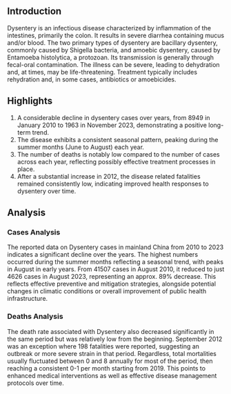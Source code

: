 ## Introduction

Dysentery is an infectious disease characterized by inflammation of the intestines, primarily the colon. It results in severe diarrhea containing mucus and/or blood. The two primary types of dysentery are bacillary dysentery, commonly caused by Shigella bacteria, and amoebic dysentery, caused by Entamoeba histolytica, a protozoan. Its transmission is generally through fecal-oral contamination. The illness can be severe, leading to dehydration and, at times, may be life-threatening. Treatment typically includes rehydration and, in some cases, antibiotics or amoebicides.


## Highlights

1. A considerable decline in dysentery cases over years, from 8949 in January 2010 to 1963 in November 2023, demonstrating a positive long-term trend.<br/>
2. The disease exhibits a consistent seasonal pattern, peaking during the summer months (June to August) each year.<br/>
3. The number of deaths is notably low compared to the number of cases across each year, reflecting possibly effective treatment processes in place.<br/>
4. After a substantial increase in 2012, the disease related fatalities remained consistently low, indicating improved health responses to dysentery over time.

## Analysis

### Cases Analysis
The reported data on Dysentery cases in mainland China from 2010 to 2023 indicates a significant decline over the years. The highest numbers occurred during the summer months reflecting a seasonal trend, with peaks in August in early years. From 41507 cases in August 2010, it reduced to just 4626 cases in August 2023, representing an approx. 89% decrease. This reflects effective preventive and mitigation strategies, alongside potential changes in climatic conditions or overall improvement of public health infrastructure. 

### Deaths Analysis
The death rate associated with Dysentery also decreased significantly in the same period but was relatively low from the beginning. September 2012 was an exception where 198 fatalities were reported, suggesting an outbreak or more severe strain in that period. Regardless, total mortalities usually fluctuated between 0 and 8 annually for most of the period, then reaching a consistent 0-1 per month starting from 2019. This points to enhanced medical interventions as well as effective disease management protocols over time.
